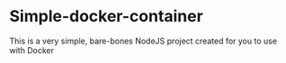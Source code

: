 # Simple-docker-container
This is a very simple, bare-bones NodeJS project created for you to use with Docker
